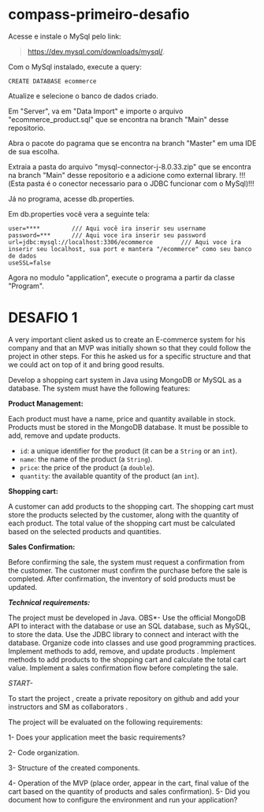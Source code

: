 # compass-primeiro-desafio

Acesse e instale o MySql pelo link: 

> https://dev.mysql.com/downloads/mysql/.

Com o MySql instalado, execute a query: 

```
CREATE DATABASE ecommerce
```
 

Atualize e selecione o banco de dados criado.

Em "Server", va em "Data Import" e importe o arquivo "ecommerce_product.sql" que se encontra na branch "Main" desse repositorio.

Abra o pacote do pagrama que se encontra na branch "Master" em uma IDE de sua escolha.

Extraia a pasta do arquivo "mysql-connector-j-8.0.33.zip" que se encontra na branch "Main" desse repositorio e a adicione como external library.
!!!(Esta pasta é o conector necessario para o JDBC funcionar com o MySql)!!!

Já no programa, acesse db.properties.

Em db.properties você vera a seguinte tela: 
```
user=****         /// Aqui você ira inserir seu username
password=***      /// Aqui voce ira inserir seu password
url=jdbc:mysql://localhost:3306/ecommerce        /// Aqui voce ira inserir seu localhost, sua port e mantera "/ecommerce" como seu banco de dados
useSSL=false
```

Agora no modulo "application", execute o programa a partir da classe "Program".

# DESAFIO 1

A very important client asked us to create an E-commerce system for his company and that an MVP was initially shown so that they could follow the project in other steps.
For this he asked us for a specific structure and that we could act on top of it and bring good results.

Develop a shopping cart system in Java using MongoDB or MySQL as a database. The system must have the following features:

**Product Management:**

Each product must have a name, price and quantity available in stock.
Products must be stored in the MongoDB database.
It must be possible to add, remove and update products.

- `id`: a unique identifier for the product (it can be a `String` or an `int`).
- `name`: the name of the product (a `String`).
- `price`: the price of the product (a `double`).
- `quantity`: the available quantity of the product (an `int`).

**Shopping cart:**

A customer can add products to the shopping cart.
The shopping cart must store the products selected by the customer, along with the quantity of each product.
The total value of the shopping cart must be calculated based on the selected products and quantities.

**Sales Confirmation:**

Before confirming the sale, the system must request a confirmation from the customer.
The customer must confirm the purchase before the sale is completed.
After confirmation, the inventory of sold products must be updated.

***Technical requirements:***

The project must be developed in Java.
OBS*- Use the official MongoDB API to interact with the database or use an SQL database, such as MySQL, to store the data.
Use the JDBC library to connect and interact with the database.
Organize code into classes and use good programming practices.
Implement methods to add, remove, and update products .
Implement methods to add products to the shopping cart and calculate the total cart value.
Implement a sales confirmation flow before completing the sale.

*START-*

To start the project , create a private repository on github and add your instructors and SM as collaborators .

The project will be evaluated on the following requirements:

1- Does your application meet the basic requirements?

2- Code organization.

3- Structure of the created components.

4- Operation of the MVP (place order, appear in the cart, final value of the cart based on the quantity of products and sales confirmation).
5- Did you document how to configure the environment and run your application?
